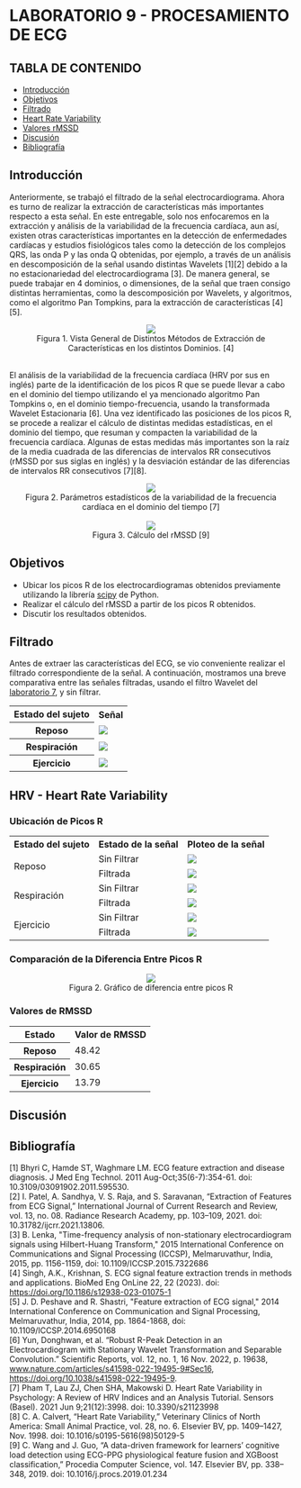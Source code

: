 # LABORATORIO 9 - PROCESAMIENTO DE ECG
## TABLA DE CONTENIDO

* [Introducción](#introducción)
* [Objetivos](#objetivos)
* [Filtrado](#filtrado)
* [Heart Rate Variability](#hrv---heart-rate-variability)
* [Valores rMSSD](#valores-de-rmssd)
* [Discusión](#discusión)
* [Bibliografía](#bibliografía)

## Introducción
Anteriormente, se trabajó el filtrado de la señal electrocardiograma. Ahora es turno de realizar la extracción de características más importantes respecto a esta señal. En este entregable, solo nos enfocaremos en la extracción y análisis de la variabilidad de la frecuencia cardíaca, aun así, existen otras características importantes en la detección de enfermedades cardíacas y estudios fisiológicos tales como la detección de los complejos QRS, las onda P y las onda Q obtenidas, por ejemplo, a través de un análisis en descomposición de la señal usando distintas Wavelets [1][2] debido a la no estacionariedad del electrocardiograma [3]. De manera general, se puede trabajar en 4 dominios, o dimensiones, de la señal que traen consigo distintas herramientas, como la descomposición por Wavelets, y algoritmos, como el algoritmo Pan Tompkins, para la extracción de características [4][5]. 

<div align="center">
    <img src="/ISB/Imágenes - Multimedia/Multimedia_Lab9/Characteristics_EKG.png">
    <div>Figura 1. Vista General de Distintos Métodos de Extracción de Características en los distintos Dominios. [4]</div>
</div>
<br>

El análisis de la variabilidad de la frecuencia cardíaca (HRV por sus en inglés) parte de la identificación de los picos R que se puede llevar a cabo en el dominio del tiempo utilizando el ya mencionado algoritmo Pan Tompkins o, en el dominio tiempo-frecuencia, usando la transformada Wavelet Estacionaria [6]. Una vez identificado las posiciones de los picos R, se procede a realizar el cálculo de distintas medidas estadísticas, en el dominio del tiempo, que resuman y compacten la variabilidad de la frecuencia cardíaca. Algunas de estas medidas más importantes son la raíz de la media cuadrada de las diferencias de intervalos RR consecutivos (rMSSD por sus siglas en inglés) y la desviación estándar de las diferencias de intervalos RR consecutivos [7][8]. 

<div align="center">
    <img src="/ISB/Imágenes - Multimedia/Multimedia_Lab9/HRV_Characteristics.png">
    <div>Figura 2. Parámetros estadísticos de la variabilidad de la frecuencia cardíaca en el dominio del tiempo [7]</div>
</div>
<br>

<div align="center">
    <img src="/ISB/Imágenes - Multimedia/Multimedia_Lab9/rMSSD.png">
    <div>Figura 3. Cálculo del rMSSD [9]</div>
</div>

## Objetivos 
* Ubicar los picos R de los electrocardiogramas obtenidos previamente utilizando la librería [scipy](https://docs.scipy.org/doc/scipy/reference/generated/scipy.signal.find_peaks.html) de Python.
* Realizar el cálculo del rMSSD a partir de los picos R obtenidos.
* Discutir los resultados obtenidos.
## Filtrado

Antes de extraer las características del ECG, se vio conveniente realizar el filtrado correspondiente de la señal. A continuación, mostramos una breve comparativa entre las señales filtradas, usando el filtro Wavelet del [laboratorio 7](lhttps://github.com/sofia-is-a-panda/ISB_2024_G3/tree/main/ISB/Laboratorios/Laboratorio%207), y sin filtrar.
<table>
    <tr>
        <th>Estado del sujeto</th>
        <th>Señal</th>
    </tr>
    <tr>
        <th>Reposo</th>
        <td><img src= "/ISB/Imágenes - Multimedia/Multimedia_Lab9/filtro_reposo.png" ></td>
    </tr>
    <tr>
        <th>Respiración</th>
        <td><img src= "/ISB/Imágenes - Multimedia/Multimedia_Lab9/filtro_respiracion.png"></td>
    </tr>
    <tr>
        <th>Ejercicio</th>
        <td><img src="/ISB/Imágenes - Multimedia/Multimedia_Lab9/filtro_ejercicio.png"></td>
    </tr>

</table>

## HRV - Heart Rate Variability

### Ubicación de Picos R

<table>
    <tr>
        <th>Estado del sujeto</th>
        <th>Estado de la señal</th>
        <th>Ploteo de la señal</th>
    </tr>
    <tr>
        <td rowspan="2">Reposo</td>
        <td>Sin Filtrar</td>
        <td><img src="/ISB/Imágenes - Multimedia/Multimedia_Lab9/picos_nofilter_reposo.png"></td>
    </tr>
    <tr>
        <td>Filtrada</td>
        <td><img src="/ISB/Imágenes - Multimedia/Multimedia_Lab9/picos_filter_reposo.png"></td>
    </tr>
    <tr>
        <td rowspan="2">Respiración</td>
        <td>Sin Filtrar</td>
        <td><img src="/ISB/Imágenes - Multimedia/Multimedia_Lab9/picos_nofilter_respiracion.png"></td>
    </tr>
    <tr>
        <td>Filtrada</td>
        <td><img src="/ISB/Imágenes - Multimedia/Multimedia_Lab9/filtro_respiracion.png"></td>
    </tr>
    <tr>
        <td rowspan="2">Ejercicio</td>
        <td>Sin Filtrar</td>
         <td><img src="/ISB/Imágenes - Multimedia/Multimedia_Lab9/picos_nofilter_ejercicio.png"></td>       
    </tr>
    <tr>
        <td>Filtrada</td>
        <td><img src="/ISB/Imágenes - Multimedia/Multimedia_Lab9/picos_filter_ejercicio.png"></td>
    </tr>
</table>

### Comparación de la Diferencia Entre Picos R

<div align="center">
    <img src="/ISB/Imágenes - Multimedia/Multimedia_Lab9/picos_R_diff.png">
    <div>Figura 2. Gráfico de diferencia entre picos R</div>
</div>

### Valores de RMSSD
<div align="center">
    <table>
        <tr>
            <th>Estado</th>
            <th>Valor de RMSSD</th>
        </tr>
        <tr>
            <th>Reposo</th>
            <td>48.42</td> 
        </tr>
        <tr>
            <th>Respiración</th>
            <td>30.65</td>
        </tr>
        <tr>
            <th>Ejercicio</th>
            <td>13.79</td>
        </tr>
    </table>
</div>

## Discusión

## Bibliografía
[1] Bhyri C, Hamde ST, Waghmare LM. ECG feature extraction and disease diagnosis. J Med Eng Technol. 2011 Aug-Oct;35(6-7):354-61. doi: 10.3109/03091902.2011.595530. <br> 
[2] I. Patel, A. Sandhya, V. S. Raja, and S. Saravanan, “Extraction of Features from ECG Signal,” International Journal of Current Research and Review, vol. 13, no. 08. Radiance Research Academy, pp. 103–109, 2021. doi: 10.31782/ijcrr.2021.13806. <br>
[3] B. Lenka, "Time-frequency analysis of non-stationary electrocardiogram signals using Hilbert-Huang Transform," 2015 International Conference on Communications and Signal Processing (ICCSP), Melmaruvathur, India, 2015, pp. 1156-1159, doi: 10.1109/ICCSP.2015.7322686 <br>
[4] Singh, A.K., Krishnan, S. ECG signal feature extraction trends in methods and applications. BioMed Eng OnLine 22, 22 (2023). doi: https://doi.org/10.1186/s12938-023-01075-1 <br>
[5] J. D. Peshave and R. Shastri, "Feature extraction of ECG signal," 2014 International Conference on Communication and Signal Processing, Melmaruvathur, India, 2014, pp. 1864-1868, doi: 10.1109/ICCSP.2014.6950168 <br>
[6] Yun, Donghwan, et al. “Robust R-Peak Detection in an Electrocardiogram with Stationary Wavelet Transformation and Separable Convolution.” Scientific Reports, vol. 12, no. 1, 16 Nov. 2022, p. 19638, www.nature.com/articles/s41598-022-19495-9#Sec16, https://doi.org/10.1038/s41598-022-19495-9. <br>
[7] Pham T, Lau ZJ, Chen SHA, Makowski D. Heart Rate Variability in Psychology: A Review of HRV Indices and an Analysis Tutorial. Sensors (Basel). 2021 Jun 9;21(12):3998. doi: 10.3390/s21123998 <br>
[8] C. A. Calvert, “Heart Rate Variability,” Veterinary Clinics of North America: Small Animal Practice, vol. 28, no. 6. Elsevier BV, pp. 1409–1427, Nov. 1998. doi: 10.1016/s0195-5616(98)50129-5 <br>
[9] C. Wang and J. Guo, “A data-driven framework for learners’ cognitive load detection using ECG-PPG physiological feature fusion and XGBoost classification,” Procedia Computer Science, vol. 147. Elsevier BV, pp. 338–348, 2019. doi: 10.1016/j.procs.2019.01.234